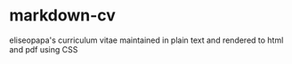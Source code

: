 markdown-cv
===========

eliseopapa's curriculum vitae maintained in plain text and rendered to html and pdf using CSS